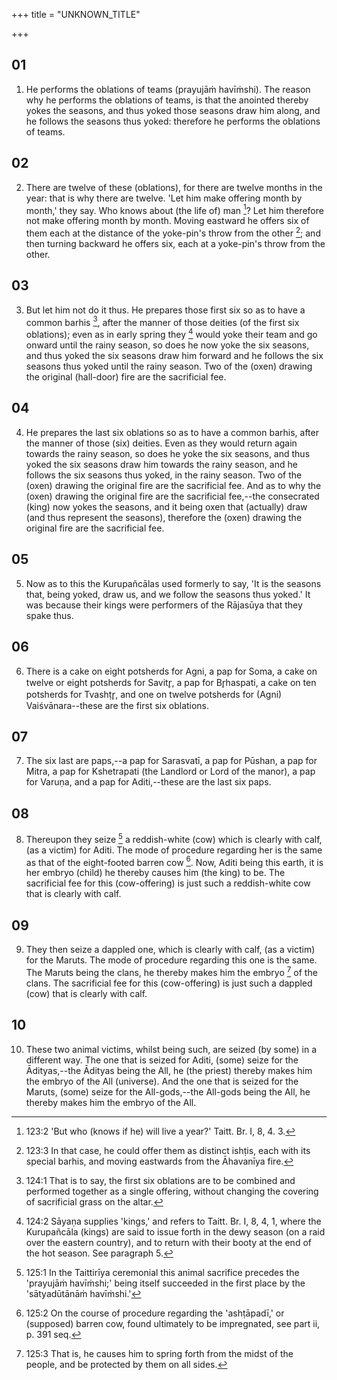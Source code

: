 +++
title = "UNKNOWN_TITLE"

+++


## 01
1. He performs the oblations of teams (prayujāṁ havīṁshi). The reason why he performs the oblations of teams, is that the anointed thereby yokes the seasons, and thus yoked those seasons draw him along, and he follows the seasons thus yoked: therefore he performs the oblations of teams.

## 02
2. There are twelve of these (oblations), for there are twelve months in the year: that is why there are twelve. 'Let him make offering month by month,' they say. Who knows about (the life of) man [^egg_242]? Let him therefore not make offering month by month. Moving eastward he offers six of them each at the distance of the yoke-pin's throw from the other [^egg_243]; and then turning backward he offers six, each at a yoke-pin's throw from the other.

[^egg_242]: 123:2 'But who (knows if he) will live a year?' Taitt. Br. I, 8, 4. 3.

[^egg_243]: 123:3 In that case, he could offer them as distinct ishṭis, each with its special barhis, and moving eastwards from the Āhavanīya fire.

## 03
3. But let him not do it thus. He prepares those first six so as to have a common barhis [^egg_244], after the manner of those deities (of the first six oblations); even as in early spring they [^egg_245] would yoke their team and go onward until the rainy season, so does he now yoke the six seasons, and thus yoked the six seasons draw him forward and he follows the six seasons thus yoked until the rainy season. Two of the (oxen) drawing the original (hall-door) fire are the sacrificial fee.

[^egg_244]: 124:1 That is to say, the first six oblations are to be combined and performed together as a single offering, without changing the covering of sacrificial grass on the altar.

[^egg_245]: 124:2 Sāyaṇa supplies 'kings,' and refers to Taitt. Br. I, 8, 4, 1, where the Kurupañcāla (kings) are said to issue forth in the dewy season (on a raid over the eastern country), and to return with their booty at the end of the hot season. See paragraph 5.

## 04
4. He prepares the last six oblations so as to have a common barhis, after the manner of those (six) deities. Even as they would return again towards the rainy season, so does he yoke the six seasons, and thus yoked the six seasons draw him towards the rainy season, and he follows the six seasons thus yoked, in the rainy season. Two of the (oxen) drawing the original fire are the sacrificial fee. And as to why the (oxen) drawing the original fire are the sacrificial fee,--the consecrated (king) now yokes the seasons, and it being oxen that (actually) draw (and thus represent the seasons), therefore the (oxen) drawing the original fire are the sacrificial fee.

## 05
5. Now as to this the Kurupañcālas used formerly to say, 'It is the seasons that, being yoked, draw us, and we follow the seasons thus yoked.' It was because their kings were performers of the Rājasūya that they spake thus.

## 06
6. There is a cake on eight potsherds for Agni, a pap for Soma, a cake on twelve or eight potsherds for Savitr̥, a pap for Br̥haspati, a cake on ten potsherds for Tvashṭr̥, and one on twelve potsherds for (Agni) Vaiśvānara--these are the first six oblations.

## 07
7. The six last are paps,--a pap for Sarasvatī, a pap for Pūshan, a pap for Mitra, a pap for Kshetrapati (the Landlord or Lord of the manor), a pap for Varuṇa, and a pap for Aditi,--these are the last six paps.

## 08
8. Thereupon they seize [^egg_246] a reddish-white (cow) which is clearly with calf, (as a victim) for Aditi. The mode of procedure regarding her is the same as that of the eight-footed barren cow [^egg_247]. Now, Aditi being this earth, it is her embryo (child) he thereby causes him (the king) to be. The sacrificial fee for this (cow-offering) is just such a reddish-white cow that is clearly with calf.

[^egg_246]: 125:1 In the Taittirīya ceremonial this animal sacrifice precedes the 'prayujāṁ havīṁshi;' being itself succeeded in the first place by the 'sātyadūtānāṁ havīṁshi.'

[^egg_247]: 125:2 On the course of procedure regarding the 'ashṭāpadī,' or (supposed) barren cow, found ultimately to be impregnated, see part ii, p. 391 seq.

## 09
9. They then seize a dappled one, which is clearly with calf, (as a victim) for the Maruts. The mode of procedure regarding this one is the same. The Maruts being the clans, he thereby makes him the embryo [^egg_248] of the clans. The sacrificial fee for this (cow-offering) is just such a dappled (cow) that is clearly with calf.

[^egg_248]: 125:3 That is, he causes him to spring forth from the midst of the people, and be protected by them on all sides.

## 10
10. These two animal victims, whilst being such, are seized (by some) in a different way. The one that is seized for Aditi, (some) seize for the Ādityas,--the Ādityas being the All, he (the priest) thereby makes him the embryo of the All (universe). And the one that is seized for the Maruts, (some) seize for the All-gods,--the All-gods being the All, he thereby makes him the embryo of the All.

